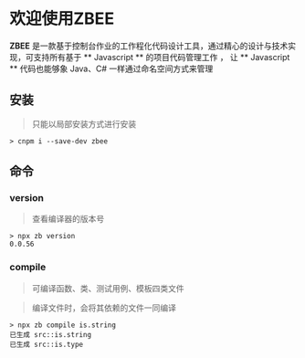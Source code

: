 # 欢迎使用ZBEE
**ZBEE** 是一款基于控制台作业的工作程化代码设计工具，通过精心的设计与技术实现，可支持所有基于 ** Javascript ** 的项目代码管理工作 ， 让 ** Javascript ** 代码也能够象 Java、C# 一样通过命名空间方式来管理

## 安装
> 只能以局部安装方式进行安装
```
> cnpm i --save-dev zbee
```

## 命令

### version

> 查看编译器的版本号

```
> npx zb version
0.0.56
```

### compile

> 可编译函数、类、测试用例、模板四类文件

> 编译文件时，会将其依赖的文件一同编译

```
> npx zb compile is.string
已生成 src::is.string
已生成 src::is.type
```
